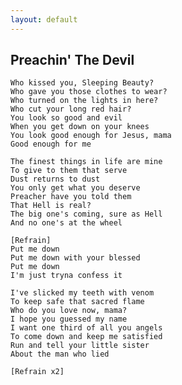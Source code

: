 ```yaml
---
layout: default
---
```


Preachin' The Devil
-------------------

    Who kissed you, Sleeping Beauty?
    Who gave you those clothes to wear?
    Who turned on the lights in here?
    Who cut your long red hair?
    You look so good and evil
    When you get down on your knees
    You look good enough for Jesus, mama
    Good enough for me

    The finest things in life are mine
    To give to them that serve
    Dust returns to dust
    You only get what you deserve
    Preacher have you told them
    That Hell is real?
    The big one's coming, sure as Hell
    And no one's at the wheel

    [Refrain]
    Put me down
    Put me down with your blessed
    Put me down
    I'm just tryna confess it

    I've slicked my teeth with venom
    To keep safe that sacred flame
    Who do you love now, mama?
    I hope you guessed my name
    I want one third of all you angels
    To come down and keep me satisfied
    Run and tell your little sister
    About the man who lied

    [Refrain x2]

